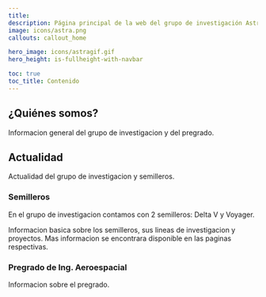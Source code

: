 ```yaml
---
title: 
description: Página principal de la web del grupo de investigación Astra y sus semilleros, Delta V y Voyager.
image: icons/astra.png
callouts: callout_home

hero_image: icons/astragif.gif
hero_height: is-fullheight-with-navbar

toc: true
toc_title: Contenido
---
```

<!-- https://bulma.io/ -->
<!-- http://www.csrhymes.com/bulma-clean-theme/ -->

## ¿Quiénes somos?
Informacion general del grupo de investigacion y del pregrado.


## Actualidad
Actualidad del grupo de investigacion y semilleros.


### Semilleros
En el grupo de investigacion contamos con 2 semilleros: Delta V y Voyager. 

Informacion basica sobre los semilleros, sus lineas de investigacion y proyectos. Mas informacion se encontrara disponible en las paginas respectivas.


### Pregrado de Ing. Aeroespacial
Informacion sobre el pregrado.